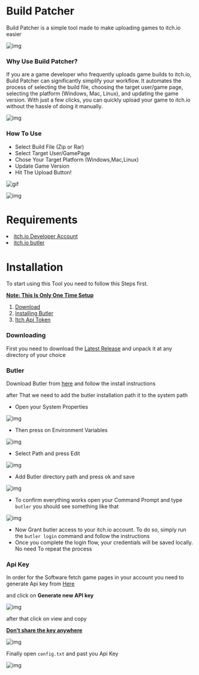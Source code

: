# Build Patcher
Build Patcher is a simple tool made to make uploading games to itch.io easier

![img](https://i.imgur.com/mLd2D3n.png)


### Why Use Build Patcher?
If you are a game developer who frequently uploads game builds to itch.io, Build Patcher can significantly simplify your workflow. It automates the process of selecting the build file, choosing the target user/game page, selecting the platform (Windows, Mac, Linux), and updating the game version. With just a few clicks, you can quickly upload your game to itch.io without the hassle of doing it manually.


![img](https://i.imgur.com/b7GSMmb.png)

### How To Use

* Select Build File (Zip or Rar)
* Select Target User/GamePage
* Chose Your Target Platform (Windows,Mac,Linux)
* Update Game Version
* Hit The Upload Button!


![gif](https://i.imgur.com/hjB8GDx.gif)


![img](https://i.imgur.com/ohQ9gGt.png)

# Requirements

 <li><a href="https://itch.io/register">itch.io Developer Account</a></li>
 <li><a href="https://itch.io/docs/butler/">itch.io butler</a></li>
 
# Installation

To start using this Tool you need to follow this Steps first.

<b><u>Note: This Is Only One Time Setup</u></b>

<ol>
    <li><a href="#downloading">Download</a></li>
    <li><a href="#butler">Installing Butler</a></li>
    <li><a href="#api-key">Itch Api Token</a></li>
</ol>

### Downloading

First you need to download the [Latest Release](https://github.com/Huntrox/BuildPatcher/releases/latest) 
and unpack it at any directory of your choice


### Butler 

Download Butler from [here](https://itch.io/docs/butler/) and follow the install instructions

after That we need to add the butler installation path it to the system path 

- Open your System Properties

![img](https://i.imgur.com/xJxLFF0.png)

- Then press on Environment Variables

![img](https://i.imgur.com/ljrRjpM.png)

- Select Path and press Edit

![img](https://i.imgur.com/LiY920I.png)

- Add Butler directory path and press ok and save  

![img](https://i.imgur.com/XToAqTV.png)

- To confirm everything works open your Command Prompt and type `butler`
you should see something like that 

![img](https://i.imgur.com/cEAuLLC.png)

- Now Grant butler access to your itch.io account. To do so, simply run the `butler login` command and follow the instructions
- Once you complete the login flow, your credentials will be saved locally. No need To repeat the process
  

### Api Key 

In order for the Software fetch game pages in your account you need to generate Api key from [Here](https://itch.io/user/settings/api-keys)

and click on <b>Generate new API key</b>

![img](https://i.imgur.com/F7XXdA7.png)

after that click on view and copy

<b><ins>Don't share the key anywhere </ins></b>

![img](https://i.imgur.com/I8LvCvv.png)

Finally open `config.txt` and past you Api Key

![img](https://i.imgur.com/nqyL3Kl.png)



 
